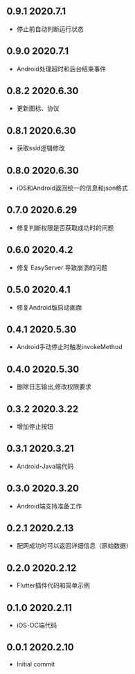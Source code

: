 ## 0.9.1 2020.7.1

- 停止前自动判断运行状态

## 0.9.0 2020.7.1

- Android处理超时和后台结束事件

## 0.8.2 2020.6.30

- 更新图标、协议

## 0.8.1 2020.6.30

- 获取ssid逻辑修改

## 0.8.0 2020.6.30

- iOS和Android返回统一的信息和json格式

## 0.7.0 2020.6.29

- 修复判断权限是否获取成功时的问题

## 0.6.0 2020.4.2

- 修复 EasyServer 导致崩溃的问题

## 0.5.0 2020.4.1

- 修复Android版启动画面

## 0.4.1 2020.5.30

- Android手动停止时触发invokeMethod

## 0.4.0 2020.5.30

- 删除日志输出,修改权限要求

## 0.3.2 2020.3.22

- 增加停止按钮

## 0.3.1 2020.3.21

- Android-Java端代码

## 0.3.0 2020.3.20

- Android端支持准备工作

## 0.2.1 2020.2.13

- 配网成功时可以返回详细信息（原始数据）

## 0.2.0 2020.2.12

- Flutter插件代码和简单示例

## 0.1.0 2020.2.11

- iOS-OC端代码

## 0.0.1 2020.2.10

- Initial commit